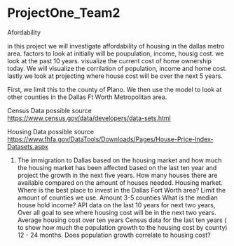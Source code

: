 # ProjectOne_Team2
Afordability

in this project we will investigate affordability of housing in the dallas metro area. 
factors to look at initially will be poupulation, income, housig cost.
we look at the past 10 years. visualize the current cost of home ownership today. 
We will visualize the corrilation of population, income and home cost.
lastly we look at projecting where house cost will be over the next 5 years. 

First, we limit this to the county of Plano. We then use the model to look at other counties in the Dallas Ft Worth Metropolitan area.

Census Data possible source
https://www.census.gov/data/developers/data-sets.html

Housing Data possible source
https://www.fhfa.gov/DataTools/Downloads/Pages/House-Price-Index-Datasets.aspx


1. The immigration to Dallas based on the housing market and how much the housing market has been affected based on the last ten year and project the growth in the next five years. How many houses there are available compared on the amount of houses needed.
Housing market. Where is the best place to invest in the Dallas Fort Worth area?
Limit the amount of counties we use. Amount 3-5 counties
What is the median house hold income?
API data on the last 10 years for next two years,
Over all goal to see where housing cost will be in the next two years.
Average housing cost over ten years
Census data for the last ten years ( to show how much the population growth to the housing cost by county) 12 - 24 months.
Does population growth correlate to housing cost?
